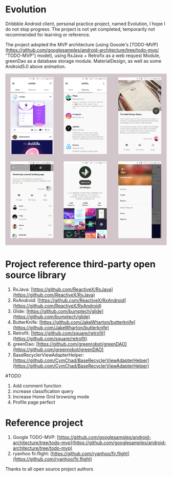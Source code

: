 # Evolution

Dribbble Android client, personal practice project, named Evolution, I hope I do not stop progress. The project is not yet completed, temporarily not recommended for learning or reference.
  
The project adopted the MVP architecture (using Gooole's [TODO-MVP] (https://github.com/googlesamples/android-architecture/tree/todo-mvp/ "TODO-MVP") model), using RxJava + Retrofix as a web request Module, greenDao as a database storage module. MaterialDesign, as well as some Android5.0 above animation.

![image](https://github.com/V1sk/Evolution/raw/master/screenshot/Screenshot_1.jpg)


# Project reference third-party open source library
1. RxJava: [https://github.com/ReactiveX/RxJava](https://github.com/ReactiveX/RxJava)  
2. RxAndroid: [https://github.com/ReactiveX/RxAndroid](https://github.com/ReactiveX/RxAndroid)  
3. Glide: [https://github.com/bumptech/glide](https://github.com/bumptech/glide)  
4. ButterKnife: [https://github.com/JakeWharton/butterknife](https://github.com/JakeWharton/butterknife)  
5. Retrofit: [https://github.com/square/retrofit](https://github.com/square/retrofit)  
6. greenDao: [https://github.com/greenrobot/greenDAO](https://github.com/greenrobot/greenDAO)  
7. BaseRecyclerViewAdapterHelper: [https://github.com/CymChad/BaseRecyclerViewAdapterHelper](https://github.com/CymChad/BaseRecyclerViewAdapterHelper)  


#TODO
1. Add comment function
2. increase classification query
3. Increase Home Grid browsing mode
4. Profile page perfect


# Reference project
1. Google TODO-MVP: [https://github.com/googlesamples/android-architecture/tree/todo-mvp](https://github.com/googlesamples/android-architecture/tree/todo-mvp)  
2.  ryanhoo fir.flight: [https://github.com/ryanhoo/fir.flight](https://github.com/ryanhoo/fir.flight)  

Thanks to all open source project authors
  

